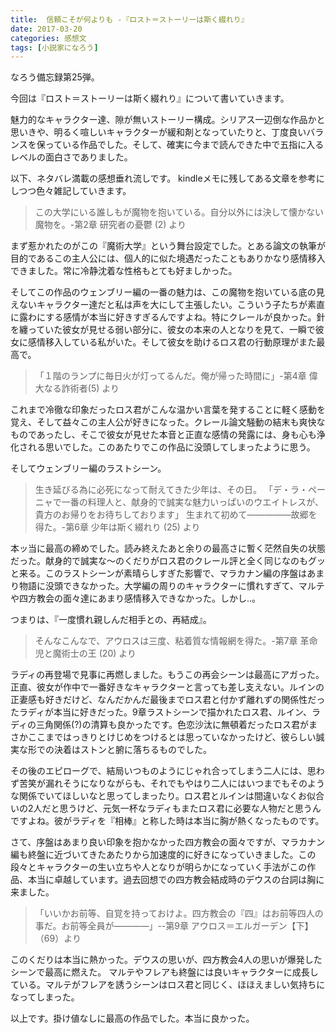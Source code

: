 ```yaml
---
title:  信頼こそが何よりも -『ロスト＝ストーリーは斯く綴れり』
date: 2017-03-20
categories: 感想文
tags: [小説家になろう]
---
```

なろう備忘録第25弾。

今回は『ロスト＝ストーリーは斯く綴れり』について書いていきます。

魅力的なキャラクター達、隙が無いストーリー構成。シリアス一辺倒な作品かと思いきや、明るく喧しいキャラクターが緩和剤となっていたりと、丁度良いバランスを保っている作品でした。そして、確実に今まで読んできた中で五指に入るレベルの面白さでありました。





以下、ネタバレ満載の感想垂れ流しです。
kindleメモに残してある文章を参考にしつつ色々雑記していきます。

 

> この大学にいる誰しもが魔物を抱いている。自分以外には決して懐かない魔物を。-第2章 研究者の憂鬱 (2) より

まず惹かれたのがこの『魔術大学』という舞台設定でした。とある論文の執筆が目的であるこの主人公には、個人的に似た境遇だったこともありかなり感情移入できました。常に冷静沈着な性格もとても好ましかった。

そしてこの作品のウェンブリー編の一番の魅力は、この魔物を抱いている底の見えないキャラクター達だと私は声を大にして主張したい。こういう子たちが素直に露わにする感情が本当に好きすぎるんですよね。特にクレールが良かった。針を纏っていた彼女が見せる弱い部分に、彼女の本来の人となりを見て、一瞬で彼女に感情移入している私がいた。そして彼女を助けるロス君の行動原理がまた最高で。


> 「１階のランプに毎日火が灯ってるんだ。俺が帰った時間に」-第4章 偉大なる詐術者(5) より

これまで冷徹な印象だったロス君がこんな温かい言葉を発することに軽く感動を覚え、そして益々この主人公が好きになった。クレール論文騒動の結末も爽快なものであったし、そこで彼女が見せた本音と正直な感情の発露には、身も心も浄化される思いでした。このあたりでこの作品に没頭してしまったように思う。

そしてウェンブリー編のラストシーン。


>生き延びる為に必死になって耐えてきた少年は、その日。
>「デ・ラ・ペーニャで一番の料理人と、献身的で誠実な魅力いっぱいのウエイトレスが、貴方のお帰りをお待ちしております」
>生まれて初めて―――――故郷を得た。-第6章 少年は斯く綴れり (25) より

本ッ当に最高の締めでした。読み終えたあと余りの最高さに暫く茫然自失の状態だった。献身的で誠実な～のくだりがロス君のクレール評と全く同じなのもグッと来る。このラストシーンが素晴らしすぎた影響で、マラカナン編の序盤はあまり物語に没頭できなかった。大学編の周りのキャラクターに慣れすぎて、マルテや四方教会の面々達にあまり感情移入できなかった。しかし..。


つまりは、『一度慣れ親しんだ相手との、再結成』。

>そんなこんなで、アウロスは三度、粘着質な情報網を得た。-第7章 革命児と魔術士の王 (20) より

ラディの再登場で見事に再燃しました。もうこの再会シーンは最高にアガった。正直、彼女が作中で一番好きなキャラクターと言っても差し支えない。ルインの正妻感も好きだけど、なんだかんだ最後までロス君と付かず離れずの関係性だったラディが本当に好きだった。9章ラストシーンで描かれたロス君、ルイン、ラディの三角関係(?)の清算も良かったです。色恋沙汰に無頓着だったロス君がまさかここまではっきりとけじめをつけるとは思っていなかったけど、彼らしい誠実な形での決着はストンと腑に落ちるものでした。 

その後のエピローグで、結局いつものようにじゃれ合ってしまう二人には、思わず苦笑が漏れそうになりながらも、それでもやはり二人にはいつまでもそのような関係でいてほしいなと思ってしまったり。ロス君とルインは間違いなくお似合いの2人だと思うけど、元気一杯なラディもまたロス君に必要な人物だと思うんですよね。彼がラディを『相棒』と称した時は本当に胸が熱くなったものです。

さて、序盤はあまり良い印象を抱かなかった四方教会の面々ですが、マラカナン編も終盤に近づいてきたあたりから加速度的に好きになっていきました。この段々とキャラクターの生い立ちや人となりが明らかになっていく手法がこの作品、本当に卓越しています。過去回想での四方教会結成時のデウスの台詞は胸に来ました。


>「いいかお前等、自覚を持っておけよ。四方教会の『四』はお前等四人の事だ。お前等全員が――――」--第9章 アウロス＝エルガーデン【下】（69）より

このくだりは本当に熱かった。デウスの思いが、四方教会4人の思いが爆発したシーンで最高に燃えた。 マルテやフレアも終盤には良いキャラクターに成長している。マルテがフレアを誘うシーンはロス君と同じく、ほほえましい気持ちになってしまった。


以上です。掛け値なしに最高の作品でした。本当に良かった。